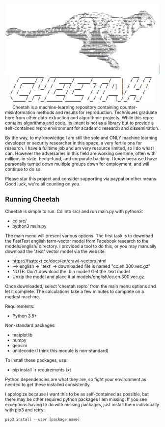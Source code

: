 <div align="center" style="-moz-user-select: none; user-select: none; pointer-events: none; cursor: default; text-decoration: none; color: black;">
<img src="./misc/logos/cheetah_invert.jpeg" />
<img src="./misc/logos/cheetah_logo_invert.jpeg" />
</div>
&nbsp;
&nbsp;
&nbsp;
Cheetah is a machine-learning repository containing counter-misinformation methods and results for reproduction.
Techniques graduate here from other data-extraction and algorithmic projects. While this repro
contains algorithms and code, its intent is not as a library but to provide a self-contained repro environment for academic research and dissemination.

By the way, to my knowledge I am still the sole and ONLY machine learning developer or security researcher in this space, a very fertile one for research.
I have a fulltime job and am very resource limited, so I do what I can. However the adversaries in this field are working overtime, often with millions in state, hedgefund, and corporate backing.
I know because I have personally turned down multiple groups down for employment, and will continue to do so.

Please star this project and consider supporting via paypal or other means. Good luck, we're all counting on you.

## Running Cheetah

Cheetah is simple to run. Cd into src/ and run main.py with python3:

* cd src/
* python3 main.py

The main menu will present various options.
The first task is to download the FastText english term-vector model from Facebook research to the 
models/english/ directory. I provided a tool to do this, or you may manually download the '.text' vector model via the website:
* https://fasttext.cc/docs/en/crawl-vectors.html
* --> english -> '.text' -> downloaded file is named "cc.en.300.vec.gz"
* NOTE: Don't download the .bin model! Get the .text model
* Unzip the model and place it at models/english/cc.en.300.vec.gz

Once downloaded, select 'cheetah repro' from the main menu options and let it complete. The 
calculations take a few minutes to complete on a modest machine.

Requirements:
* Python 3.5+

Non-standard packages:
* matplotlib
* numpy
* gensim
* unidecode (I think this module is non-standard)

To install these packages, use:
* pip install -r requirements.txt

Python dependencies are what they are, so fight your environment as needed to get these installed consistently.

I apologize because I want this to be as self-contained as possible, but there may be other required
python packages I am missing. If you see exceptions having to do with missing packages, just install
them individually with pip3 and retry:

	pip3 install --user [package name]


